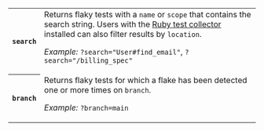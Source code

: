 <table>
<tbody>
  <tr>
    <th>
      <code>search</code>
    </th>
    <td>
      <span>Returns flaky tests with a <code>name</code> or <code>scope</code> that contains the search string. Users with the <a href="https://buildkite.com/docs/test-analytics/ruby-collectors">Ruby test collector</a> installed can also filter results by <code>location</code>.</span>
      <p class="Docs__api-param-eg"><em>Example:</em> <code>?search="User#find_email"</code>, <code>?search="/billing_spec"</code></p>
    </td>
  </tr>
  <tr>
    <th>
      <code>branch</code>
    </th>
    <td>
      <span>Returns flaky tests for which a flake has been detected one or more times on <code>branch</code>.</span>
      <p class="Docs__api-param-eg"><em>Example:</em> <code>?branch=main</code></p>
    </td>
  </tr>
</tbody>
</table>
